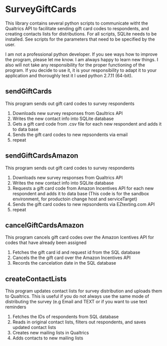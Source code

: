 # SurveyGiftCards

This library contains several python scripts to communicate witht the Qualtrics API to facilitate sending gift card codes to respondents, and creating contacts lists for distributions. For all scripts, SQLite needs to be installed. See scripts for the parameters that need to be specified by the user. 

I am not a professional python developer. If you see ways how to improve the program, please let me know. I am always happy to learn new things. I also will not take any responsibility for the proper functioning of the program. If you decide to use it, it is your responsibility to adapt it to your application and thoroughly test it I used python 2.7.11 (64-bit). 


## sendGiftCards

This program sends out gift card codes to survey respondents
1. Downloads new survey responses from  Qaultrics API 
2. Writes the new contact info into SQLite database
3. Gets a gift card code from .csv file for each new respondent and adds it to data base
4. Sends the gift card codes to new repsondents via email
5. repeat 


## sendGiftCardsAmazon

This program sends out gift card codes to survey respondents
1. Downloads new survey responses from  Qualtrics API 
2. Writes the new contact info into SQLite database
3. Requests a gift card code from Amazon Incentives API for each new respondent and adds it to data base (This code is for the sandbox environment, for productoin change host and serviceTarget)
4. Sends the gift card codes to new repsondents via EZtexting.com API 
5. repeat 

## cancelGiftCardsAmazon

This program cancels gift card codes over the Amazon Icentives API for codes that have already been assigned
1. Fetches the gift card id and request id from the SQL database
2. Cancels the the gift card over the Amazon Incentives API
3. Records the cancelation date in the SQL database 


## createContactLists

This program updates contact lists for survey distribution and uploads them to Qualtrics. This is useful if you do not always use the same mode of distributing the survey (e.g Email and TEXT or if you want to use text reminders

1. Fetches the IDs of respondents from SQL database
2. Reads in original contact lists, filters out respondents, and saves updated contact lists
3. Creates new mailing lists in Qualtrics
4. Adds contacts to new mailing lists 

